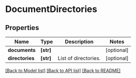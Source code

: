 # DocumentDirectories


## Properties
Name | Type | Description | Notes
------------ | ------------- | ------------- | -------------
**documents** | **[str]** |  | [optional] 
**directories** | **[str]** | List of directories. | [optional] 

[[Back to Model list]](../README.md#documentation-for-models) [[Back to API list]](../README.md#documentation-for-api-endpoints) [[Back to README]](../README.md)



